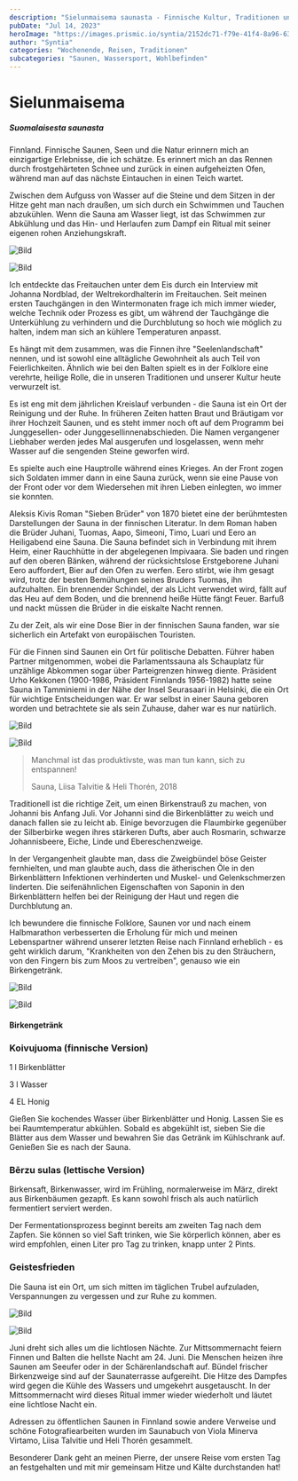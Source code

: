 ```yaml
---
description: "Sielunmaisema saunasta - Finnische Kultur, Traditionen und Wohlbefinden"
pubDate: "Jul 14, 2023"
heroImage: "https://images.prismic.io/syntia/2152dc71-f79e-41f4-8a96-632d979fa033_20230705_211309-1-1.webp?auto=compress,format"
author: "Syntia"
categories: "Wochenende, Reisen, Traditionen"
subcategories: "Saunen, Wassersport, Wohlbefinden"
---
```


# **Sielunmaisema**

##### **Suomalaisesta saunasta**

Finnland. Finnische Saunen, Seen und die Natur erinnern mich an einzigartige Erlebnisse, die ich schätze. Es erinnert mich an das Rennen durch frostgehärteten Schnee und zurück in einen aufgeheizten Ofen, während man auf das nächste Eintauchen in einen Teich wartet.

Zwischen dem Aufguss von Wasser auf die Steine und dem Sitzen in der Hitze geht man nach draußen, um sich durch ein Schwimmen und Tauchen abzukühlen. Wenn die Sauna am Wasser liegt, ist das Schwimmen zur Abkühlung und das Hin- und Herlaufen zum Dampf ein Ritual mit seiner eigenen rohen Anziehungskraft.

![Bild](https://images.prismic.io/syntia/201c72bf-8ad2-4862-9b50-393b20f7c6b2_20230707_173501.webp?auto=compress,format)

![Bild](https://images.prismic.io/syntia/d467cc0b-a96c-4547-8326-92da86d42e41_20230707_173627.webp?auto=compress,format)

Ich entdeckte das Freitauchen unter dem Eis durch ein Interview mit Johanna Nordblad, der Weltrekordhalterin im Freitauchen. Seit meinen ersten Tauchgängen in den Wintermonaten frage ich mich immer wieder, welche Technik oder Prozess es gibt, um während der Tauchgänge die Unterkühlung zu verhindern und die Durchblutung so hoch wie möglich zu halten, indem man sich an kühlere Temperaturen anpasst.

Es hängt mit dem zusammen, was die Finnen ihre "Seelenlandschaft" nennen, und ist sowohl eine alltägliche Gewohnheit als auch Teil von Feierlichkeiten. Ähnlich wie bei den Balten spielt es in der Folklore eine verehrte, heilige Rolle, die in unseren Traditionen und unserer Kultur heute verwurzelt ist.

Es ist eng mit dem jährlichen Kreislauf verbunden - die Sauna ist ein Ort der Reinigung und der Ruhe. In früheren Zeiten hatten Braut und Bräutigam vor ihrer Hochzeit Saunen, und es steht immer noch oft auf dem Programm bei Junggesellen- oder Junggesellinnenabschieden. Die Namen vergangener Liebhaber werden jedes Mal ausgerufen und losgelassen, wenn mehr Wasser auf die sengenden Steine geworfen wird.

Es spielte auch eine Hauptrolle während eines Krieges. An der Front zogen sich Soldaten immer dann in eine Sauna zurück, wenn sie eine Pause von der Front oder vor dem Wiedersehen mit ihren Lieben einlegten, wo immer sie konnten.

Aleksis Kivis Roman "Sieben Brüder" von 1870 bietet eine der berühmtesten Darstellungen der Sauna in der finnischen Literatur. In dem Roman haben die Brüder Juhani, Tuomas, Aapo, Simeoni, Timo, Luari und Eero an Heiligabend eine Sauna. Die Sauna befindet sich in Verbindung mit ihrem Heim, einer Rauchhütte in der abgelegenen Impivaara. Sie baden und ringen auf den oberen Bänken, während der rücksichtslose Erstgeborene Juhani Eero auffordert, Bier auf den Ofen zu werfen. Eero stirbt, wie ihm gesagt wird, trotz der besten Bemühungen seines Bruders Tuomas, ihn aufzuhalten. Ein brennender Schindel, der als Licht verwendet wird, fällt auf das Heu auf dem Boden, und die brennend heiße Hütte fängt Feuer. Barfuß und nackt müssen die Brüder in die eiskalte Nacht rennen.

Zu der Zeit, als wir eine Dose Bier in der finnischen Sauna fanden, war sie sicherlich ein Artefakt von europäischen Touristen.

Für die Finnen sind Saunen ein Ort für politische Debatten. Führer haben Partner mitgenommen, wobei die Parlamentssauna als Schauplatz für unzählige Abkommen sogar über Parteigrenzen hinweg diente. Präsident Urho Kekkonen (1900-1986, Präsident Finnlands 1956-1982) hatte seine Sauna in Tamminiemi in der Nähe der Insel Seurasaari in Helsinki, die ein Ort für wichtige Entscheidungen war. Er war selbst in einer Sauna geboren worden und betrachtete sie als sein Zuhause, daher war es nur natürlich.

![Bild](https://images.prismic.io/syntia/2152dc71-f79e-41f4-8a96-632d979fa033_20230705_211309-1-1.webp?auto=compress,format)

![Bild](https://images.prismic.io/syntia/b1dd0dce-6580-4a4a-a84e-ba7073c38c62_img_20230704_152617.webp?auto=compress,format)

> Manchmal ist das produktivste, was man tun kann, sich zu entspannen!
> 
> Sauna, Liisa Talvitie & Heli Thorén, 2018

Traditionell ist die richtige Zeit, um einen Birkenstrauß zu machen, von Johanni bis Anfang Juli. Vor Johanni sind die Birkenblätter zu weich und danach fallen sie zu leicht ab. Einige bevorzugen die Flaumbirke gegenüber der Silberbirke wegen ihres stärkeren Dufts, aber auch Rosmarin, schwarze Johannisbeere, Eiche, Linde und Ebereschenzweige.

In der Vergangenheit glaubte man, dass die Zweigbündel böse Geister fernhielten, und man glaubte auch, dass die ätherischen Öle in den Birkenblättern Infektionen verhinderten und Muskel- und Gelenkschmerzen linderten. Die seifenähnlichen Eigenschaften von Saponin in den Birkenblättern helfen bei der Reinigung der Haut und regen die Durchblutung an.

Ich bewundere die finnische Folklore, Saunen vor und nach einem Halbmarathon verbesserten die Erholung für mich und meinen Lebenspartner während unserer letzten Reise nach Finnland erheblich - es geht wirklich darum, "Krankheiten von den Zehen bis zu den Sträuchern, von den Fingern bis zum Moos zu vertreiben", genauso wie ein Birkengetränk.



![Bild](https://images.prismic.io/syntia/fc772b25-6d33-4795-a9bf-8aead83d550d_img_20230708_173852_223.webp?auto=compress,format)

![Bild](https://images.prismic.io/syntia/0b1f99e6-2d08-4979-b77d-a79916c4fbe0_IMG_20230708_104539_3.jpg?auto=compress,format)

#### **Birkengetränk**

### **Koivujuoma (finnische Version)**

1 l Birkenblätter

3 l Wasser

4 EL Honig

Gießen Sie kochendes Wasser über Birkenblätter und Honig. Lassen Sie es bei Raumtemperatur abkühlen. Sobald es abgekühlt ist, sieben Sie die Blätter aus dem Wasser und bewahren Sie das Getränk im Kühlschrank auf. Genießen Sie es nach der Sauna.

### **Bērzu sulas (lettische Version)**

Birkensaft, Birkenwasser, wird im Frühling, normalerweise im März, direkt aus Birkenbäumen gezapft. Es kann sowohl frisch als auch natürlich fermentiert serviert werden.

Der Fermentationsprozess beginnt bereits am zweiten Tag nach dem Zapfen. Sie können so viel Saft trinken, wie Sie körperlich können, aber es wird empfohlen, einen Liter pro Tag zu trinken, knapp unter 2 Pints.

### **Geistesfrieden**

Die Sauna ist ein Ort, um sich mitten im täglichen Trubel aufzuladen, Verspannungen zu vergessen und zur Ruhe zu kommen.

![Bild](https://images.prismic.io/syntia/2147ce47-df70-40e7-8483-ac5b0556dbc9_20230704_224756.jpg?auto=compress,format)

![Bild](https://images.prismic.io/syntia/30e8568f-75ba-48a9-b46f-4794ee1606fa_20230704_230119.webp?auto=compress,format)

Juni dreht sich alles um die lichtlosen Nächte. Zur Mittsommernacht feiern Finnen und Balten die hellste Nacht am 24. Juni. Die Menschen heizen ihre Saunen am Seeufer oder in der Schärenlandschaft auf. Bündel frischer Birkenzweige sind auf der Saunaterrasse aufgereiht. Die Hitze des Dampfes wird gegen die Kühle des Wassers und umgekehrt ausgetauscht. In der Mittsommernacht wird dieses Ritual immer wieder wiederholt und läutet eine lichtlose Nacht ein.

Adressen zu öffentlichen Saunen in Finnland sowie andere Verweise und schöne Fotografiearbeiten wurden im Saunabuch von Viola Minerva Virtamo, Liisa Talvitie und Heli Thorén gesammelt.

Besonderer Dank geht an meinen Pierre, der unsere Reise vom ersten Tag an festgehalten und mit mir gemeinsam Hitze und Kälte durchstanden hat!